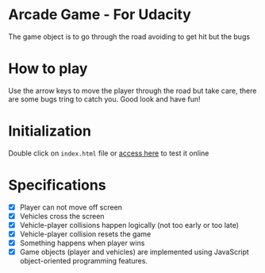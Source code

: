 Arcade Game - For Udacity
===============================

The game object is to go through the road avoiding to get hit but the bugs

# How to play

Use the arrow keys to move the player through the road but take care, there are some bugs tring to catch you.
Good look and have fun!

# Initialization

Double click on `index.html` file or [access here](https://rhinoandre.github.io/arcade-game-master/) to test it online

# Specifications

* [x] Player can not move off screen
* [x] Vehicles cross the screen
* [x] Vehicle-player collisions happen logically (not too early or too late)
* [x] Vehicle-player collision resets the game
* [x] Something happens when player wins
* [x] Game objects (player and vehicles) are implemented using JavaScript object-oriented programming features.
